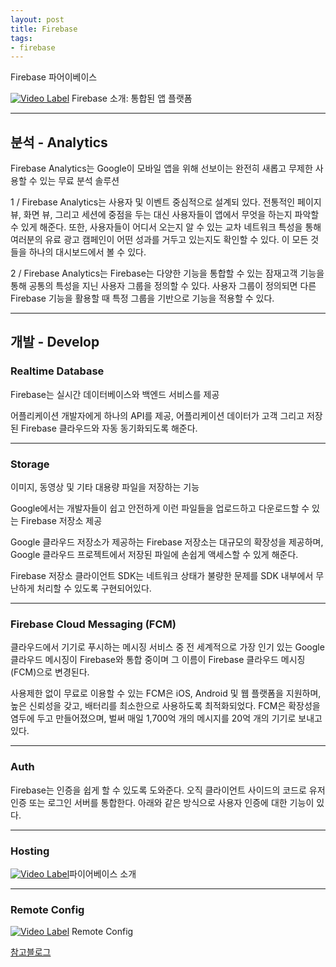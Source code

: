```yaml
---
layout: post
title: Firebase
tags:
- firebase
---
```


Firebase 파어이베이스 

[![Video Label](http://img.youtube.com/vi/fgT6r4f9Apc/0.jpg)](https://youtu.be/fgT6r4f9Apc?t=0s) Firebase 소개: 통합된 앱 플랫폼 

---


## 분석 - Analytics

Firebase Analytics는 Google이 모바일 앱을 위해 선보이는 완전히 새롭고 무제한 사용할 수 있는 무료 분석 솔루션

1 / Firebase Analytics는 사용자 및 이벤트 중심적으로 설계되 있다. 전통적인 페이지뷰, 화면 뷰, 그리고 세션에 중점을 두는 대신 사용자들이 앱에서 무엇을 하는지 파악할 수 있게 해준다. 또한, 사용자들이 어디서 오는지 알 수 있는 교차 네트워크 특성을 통해 여러분의 유료 광고 캠페인이 어떤 성과를 거두고 있는지도 확인할 수 있다. 이 모든 것들을 하나의 대시보드에서 볼 수 있다.

2 / Firebase Analytics는 Firebase는 다양한 기능을 통합할 수 있는 잠재고객 기능을 통해 공통의 특성을 지닌 사용자 그룹을 정의할 수 있다. 사용자 그룹이 정의되면 다른 Firebase 기능을 활용할 때 특정 그룹을 기반으로 기능을 적용할 수 있다.


---

## 개발 - Develop


### Realtime Database

Firebase는 실시간 데이터베이스와 백엔드 서비스를 제공

어플리케이션 개발자에게 하나의 API를 제공, 어플리케이션 데이터가 고객 그리고 저장된 Firebase 클라우드와 자동 동기화되도록 해준다.


---

### Storage

이미지, 동영상 및 기타 대용량 파일을 저장하는 기능

Google에서는 개발자들이 쉽고 안전하게 이런 파일들을 업로드하고 다운로드할 수 있는 Firebase 저장소 제공

Google 클라우드 저장소가 제공하는 Firebase 저장소는 대규모의 확장성을 제공하며, Google 클라우드 프로젝트에서 저장된 파일에 손쉽게 액세스할 수 있게 해준다.

Firebase 저장소 클라이언트 SDK는 네트워크 상태가 불량한 문제를 SDK 내부에서 무난하게 처리할 수 있도록 구현되어있다.



---

### Firebase Cloud Messaging (FCM)

클라우드에서 기기로 푸시하는 메시징 서비스 중 전 세계적으로 가장 인기 있는 Google 클라우드 메시징이 Firebase와 통합 중이며 그 이름이 Firebase 클라우드 메시징(FCM)으로 변경된다.

사용제한 없이 무료로 이용할 수 있는 FCM은 iOS, Android 및 웹 플랫폼을 지원하며, 높은 신뢰성을 갖고, 배터리를 최소한으로 사용하도록 최적화되었다. FCM은 확장성을 염두에 두고 만들어졌으며, 벌써 매일 1,700억 개의 메시지를 20억 개의 기기로 보내고 있다.

---

### Auth

Firebase는 인증을 쉽게 할 수 있도록 도와준다. 오직 클라이언트 사이드의 코드로 유저 인증 또는 로그인 서버를 통합한다. 아래와 같은 방식으로 사용자 인증에 대한 기능이 있다.

---

### Hosting

[![Video Label](http://img.youtube.com/vi/O17OWyx08Cg/0.jpg)](https://youtu.be/O17OWyx08Cg?list=PLl-K7zZEsYLmOF_07IayrTntevxtbUxDL?t=0s)파이어베이스 소개


---

### Remote Config

[![Video Label](http://img.youtube.com/vi/_CXXVFPO6f0/0.jpg)](https://youtu.be/_CXXVFPO6f0?t=0s) Remote Config








[참고블로그](http://cocomo.tistory.com/487)
